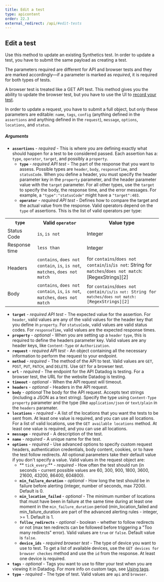 ```yaml
---
title: Edit a test
type: apicontent
order: 22.3
external_redirect: /api/#edit-tests
---
```


## Edit a test

Use this method to update an existing Synthetics test. In order to update a test, you have to submit the same payload as creating a test.

The parameters required are different for API and browser tests and they are marked accordingly—if a parameter is marked as _required_, it is required for both types of tests.

A browser test is treated like a GET API test. This method gives you the ability to update the browser test, but you have to use the UI to [record your test][1].

In order to update a request, you have to submit a full object, but only these parameters are editable: `name`, `tags`, `config` (anything defined in the `assertions` and anything defined in the `request`), `message`, `options`, `locations`, and `status`. 

##### Arguments

*   **`assertions`** - _required_ - This is where you are defining exactly what should happen for a test to be considered passed. Each assertion has a: `type`, `operator`, `target`, and possibly a `property`.
    *   **`type`** - _required API test_ - The part of the response that you want to assess. Possible types are `header`, `body`, `responseTime`, and `statusCode`. When you define a header, you must specify the header parameter key in the `property` parameter, and the header parameter value with the `target` parameter. For all other types, use the `target` to specify the body, the response time, and the error messages. For example, a `"type":"statusCode"` might have a `"target":403`.
    *   **`operator`** - _required API test_ - Defines how to compare the target and the actual value from the response. Valid operators depend on the `type` of assertions. This is the list of valid operators per type:

<table>
 <tr>
    <th><code>type</code></th>
    <th>Valid <code>operator</code></th>
    <th>Value type</th>
  </tr>
  <tr>
    <td>Status Code</td>
    <td><code>is</code>, <code>is not</code></td>
    <td>Integer</td>
  </tr>
  <tr>
    <td>Response time</td>
    <td><code>less than</code></td>
    <td>Integer</td>
  </tr>
  <tr>
    <td>Headers</td>
    <td><code>contains</code>, <code>does not contain</code>, <code>is</code>, <code>is not</code>, <code>matches</code>, <code>does not match</code></td>
    <td>for <code>contains</code>/<code>does not contain</code>/<code>is</code>/<code>is not</code>: String for <code>matches</code>/<code>does not match</code>: [RegexStrings][2]</td>
  </tr>
  <tr>
    <td>Body</td>
    <td><code>contains</code>, <code>does not contain</code>, <code>is</code>, <code>is not</code>, <code>matches</code>, <code>does not match</code></td>
    <td>for <code>contains</code>/<code>does not contain/<code>is</code>/<code>is not</code>: String for <code>matches</code>/<code>does not match</code>: [RegexStrings][2]</td>
  </tr>
</table>
   
   *   **`target`** - _required API test_ - The expected value for the assertion. For `header`, valid values are any of the valid values for the header key that you define in `property`. For `statusCode`, valid values are valid status codes. For `responseTime`, valid values are the expected response times.
   *   **`property`** - _optional_ - When you are setting up a `header` `type`, this is required to define the headers parameter key. Valid values are any header keys, like `Content-Type` or `Authorization`.
*   **`request`** - _required API test_ - An object containing all the necessary information to perform the request to your endpoint.
   *   **`method`** - _required_ - The method of the API to test. Valid values are `GET`, `POST`, `PUT`, `PATCH`, and `DELETE`. Use `GET` for a browser test.
   *   **`url`** - _required_ - The endpoint for the API Datadog is testing. For a browser test, the URL for the website Datadog is testing.
   *   **`timeout`** - _optional_ - When the API request will timeout.
   *   **`headers`** - _optional_ - Headers in the API request.
   *   **`body`** - _optional_ The body for the API request. Accepts text strings (including a JSON as a text string). Specify the type using `Content-Type` `property` parameter and the type (like `application/json` or `text/plain` in the `headers` paramater.
*   **`locations`** - _required_ - A list of the locations that you want the tests to be sent from. At least one value is required, and you can use all locations. For a list of valid locations, use the `GET available locations` method. At least one value is required, and you can use all locations.
*   **`message`** - _required_ - A description of the test.
*   **`name`** - _required_ - A unique name for the test.
*   **`options`** - _required_ - Use advanced options to specify custom request headers, authentication credentials, body content, cookies, or to have the test follow redirects. All optional parameters take their default value if you don't specify a value. Valid values in the request object are:
    *  ** `tick_every`:** - _required_ -  How often the test should run (in seconds - current possible values are 60, 300, 900, 1800, 3600, 21600, 43200, 86400, 604800).
    *  **`min_failure_duration`** - _optional_ - How long the test should be in failure before alerting (integer, number of seconds, max 7200). Default is 0.
    *  **`min_location_failed`** - _optional_ - The minimum number of locations that must have been in failure at the same time during at least one moment in the `min_failure_duration` period (min_location_failed and min_failure_duration are part of the advanced alerting rules  - integer, >= 1. Default is 1.
    *  **`follow_redirects`** - _optional_ - boolean - whether to follow redirects or not (max ten redirects can be followed before triggering a "Too many redirects" error). Valid values are `true` or `false`. Default value is `false`.
    *  **`device_ids`** - _required browser test_ - The type of device you want to use to test. To get a list of available devices, use the `GET devices for browser checkes` method and use the `id` from the response. At least one device is required.
*   **`tags`** - _optional_ - Tags you want to use to filter your test when you are viewing it in Datadog. For more info on custom tags, see [Using tags][2].
*   **`type`** - _required_ - The type of test. Valid values are `api` and `browser`.

[1]: /synthetics/browser_test/#record-test
[2]: /tagging/using_tags

